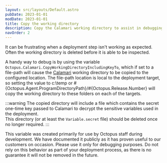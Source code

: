 ```yaml
---
layout: src/layouts/Default.astro
pubDate: 2023-01-01
modDate: 2023-01-01
title: Copy the working directory 
description: Copy the Calamari working directory to assist in debugging.
navOrder: 2 
---
```


It can be frustrating when a deployment step isn't working as expected.  Often the working directory is deleted before it is able to be inspected.

A handy way to debug is by using the variable `Octopus.Calamari.CopyWorkingDirectoryIncludingKeyTo`, which if set to a file-path will cause the [Calamari](/docs/octopus-rest-api/calamari/) working directory to be copied to the configured location. The file-path location is local to the deployment target, so setting the value to c:\temp or #{Octopus.Agent.ProgramDirectoryPath}/#{Octopus.Release.Number} will copy the working directory to these folders on each of the targets. 

:::warning
The copied directory will include a file which contains the secret one-time key passed to Calamari to decrypt the sensitive variables used in the deployment.  
This directory (or at least the `Variable.secret` file) should be deleted once no longer required.
:::

This variable was created primarily for use by Octopus staff during development. We have documented it publicly as it has proven useful to our customers on occasion.  Please use it only for debugging purposes.  Do not rely on this behavior as part of your deployment process, as there is no guarantee it will not be removed in the future.
